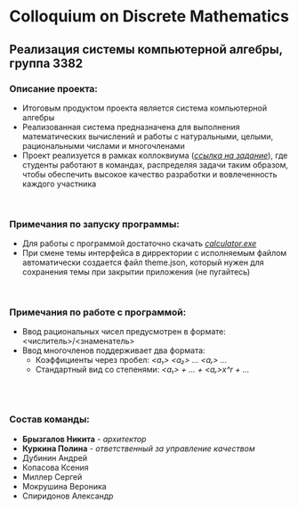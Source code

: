 # Colloquium on Discrete Mathematics
## Реализация системы компьютерной алгебры, группа 3382

### Описание проекта:
- Итоговым продуктом проекта является система компьютерной алгебры
- Реализованная система предназначена для выполнения математических вычислений и работы с натуральными, целыми, рациональными числами и многочленами
- Проект реализуется в рамках коллоквиума ([*ссылка на задание*](https://docs.google.com/document/d/1Dv_6AIhxg_3ezu6VMcEnMpyfRzgym9l8PmE4ULGfjgM/edit?tab=t.0)), где студенты работают в командах, распределяя задачи таким образом, чтобы обеспечить высокое качество разработки и вовлеченность каждого участника  
<br>

### Примечания по запуску программы:
- Для работы с программой достаточно скачать [*calculator.exe*](https://github.com/Brynik1/discrete_math/blob/main/calculator.exe)
- При смене темы интерфейса в дирректории с исполняемым файлом автоматически создается файл theme.json, который нужен для сохранения темы при закрытии приложения (не пугайтесь)
<br>

### Примечания по работе с программой:
- Ввод рациональных чисел предусмотрен в формате: <числитель>/<знаменатель>
- Ввод многочленов поддерживает два формата:
  - Коэффициенты через пробел: *<a₁> <a₂> ... <aᵣ> ...*
  - Стандартный вид со степенями: *<a₁> + ... + <aᵣ>x^r + ...*
 
<br><br>  

### Состав команды:
- **Брызгалов Никита** - *архитектор*  
- **Куркина Полина** - *ответственный за управление качеством*  
- Дубинин Андрей  
- Копасова Ксения  
- Миллер Сергей  
- Мокрушина Вероника  
- Спиридонов Александр
